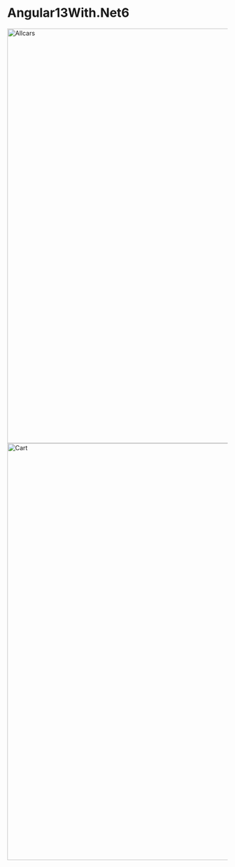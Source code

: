 # Angular13With.Net6
<img width="949" alt="Allcars" src="https://user-images.githubusercontent.com/26061773/154362417-2248fd81-716a-4540-92e9-07313a026990.PNG">
<img width="954" alt="Cart" src="https://user-images.githubusercontent.com/26061773/154362425-428a26b0-9d4f-4baf-b2f5-a5dfff8836ee.PNG">

